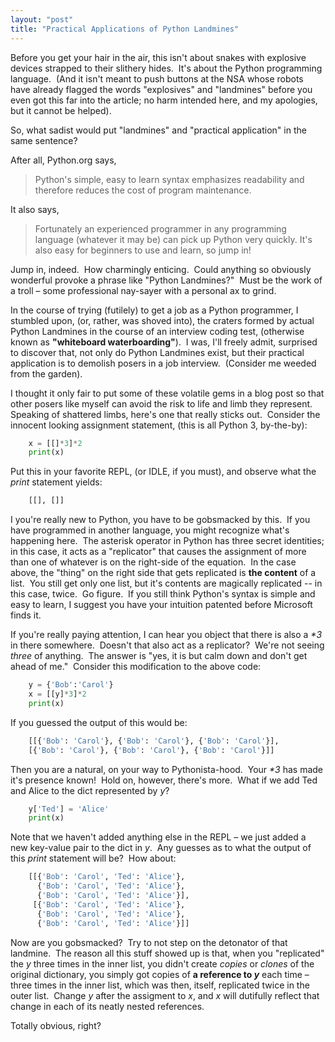 ```yaml
---
layout: "post"
title: "Practical Applications of Python Landmines"
---
```


Before you get your hair in the air, this isn't about snakes with explosive devices strapped to their slithery hides.&nbsp; It's about the Python programming language.&nbsp; (And it isn't meant to push buttons at the NSA whose robots have already flagged the words "explosives" and "landmines" before you even got this far into the article; no harm intended here, and my apologies, but it cannot be helped).

So, what sadist would put "landmines" and "practical application" in the same sentence?

After all, Python.org says,

> Python's simple, easy to learn syntax emphasizes readability and therefore reduces the cost of program maintenance.

It also says,

> Fortunately an experienced programmer in any programming language (whatever it may be) can pick up Python very quickly. It's also easy for beginners to use and learn, so jump in!

Jump in, indeed.&nbsp; How charmingly enticing.&nbsp; Could anything so obviously wonderful provoke a phrase like "Python Landmines?"&nbsp; Must be the work of a troll &ndash; some professional nay-sayer with a personal ax to grind.

In the course of trying (futilely) to get a job as a Python programmer, I stumbled upon, (or, rather, was shoved into), the craters formed by actual Python Landmines in the course of an interview coding test, (otherwise known as **"whiteboard waterboarding"**).&nbsp; I was, I'll freely admit, surprised to discover that, not only do Python Landmines exist, but their practical application is to demolish posers in a job interview.&nbsp; (Consider me weeded from the garden).

I thought it only fair to put some of these volatile gems in a blog post so that other posers like myself can avoid the risk to life and limb they represent.&nbsp; Speaking of shattered limbs, here's one that really sticks out.&nbsp; Consider the innocent looking assignment statement, (this is all Python 3, by-the-by):

```python
    x = [[]*3]*2
    print(x)
```
Put this in your favorite REPL, (or IDLE, if you must), and observe what the _print_ statement yields:

```python
    [[], []]
```
I you're really new to Python, you have to be gobsmacked by this.&nbsp;  If you have programmed in another language, you might recognize what's happening here.&nbsp; The asterisk operator in Python has three secret identities; in this case, it acts as a "replicator" that causes the assignment of more than one of whatever is on the right-side of the equation.&nbsp; In the case above, the "thing" on the right side that gets replicated is **the content** of a list.&nbsp; You still get only one list, but it's contents are magically replicated -- in this case, twice.&nbsp; Go figure.&nbsp; If you still think Python's syntax is simple and easy to learn, I suggest you have your intuition patented before Microsoft finds it.

If you're really paying attention, I can hear you object that there is also a _\*3_ in there somewhere.&nbsp; Doesn't that also act as a replicator?&nbsp; We're not seeing _three_ of anything.&nbsp; The answer is "yes, it is but calm down and don't get ahead of me."&nbsp; Consider this modification to the above code:

```python
    y = {'Bob':'Carol'}
    x = [[y]*3]*2
    print(x)
```
If you guessed the output of this would be:
```python
    [[{'Bob': 'Carol'}, {'Bob': 'Carol'}, {'Bob': 'Carol'}], 
	[{'Bob': 'Carol'}, {'Bob': 'Carol'}, {'Bob': 'Carol'}]]
```
Then you are a natural, on your way to Pythonista-hood.&nbsp; Your _\*3_ has made it's presence known!&nbsp; Hold on, however, there's more.&nbsp; What if we add Ted and Alice to the dict represented by _y_?

```python
    y['Ted'] = 'Alice'
    print(x)
```
Note that we haven't added anything else in the REPL &ndash; we just added a new key-value pair to the dict in _y_.&nbsp;
Any guesses as to what the output of this _print_ statement will be?&nbsp; How about:
```python
    [[{'Bob': 'Carol', 'Ted': 'Alice'}, 
      {'Bob': 'Carol', 'Ted': 'Alice'}, 
      {'Bob': 'Carol', 'Ted': 'Alice'}], 
     [{'Bob': 'Carol', 'Ted': 'Alice'},
      {'Bob': 'Carol', 'Ted': 'Alice'}, 
      {'Bob': 'Carol', 'Ted': 'Alice'}]]
```
Now are you gobsmacked?&nbsp; Try to not step on the detonator of that landmine.&nbsp;
The reason all this stuff showed up is that, when you "replicated" the _y_ three times in the inner list, 
you didn't create *copies* or *clones* of the original dictionary, you simply got copies of **a reference to _y_** each time &ndash; 
three times in the inner list, which was then, itself, replicated twice in the outer list.&nbsp; 
Change _y_ after the assigment to _x_, and _x_ will dutifully reflect that change in each of its neatly nested references.&nbsp;

Totally obvious, right?


